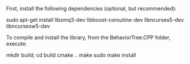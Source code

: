
First, install the following dependencies (optional, but recommended):

 sudo apt-get install libzmq3-dev libboost-coroutine-dev libncurses5-dev libncursesw5-dev

To compile and install the library, from the BehaviorTree.CPP folder, execute:

 mkdir build; cd build
 cmake ..
 make
 sudo make install
